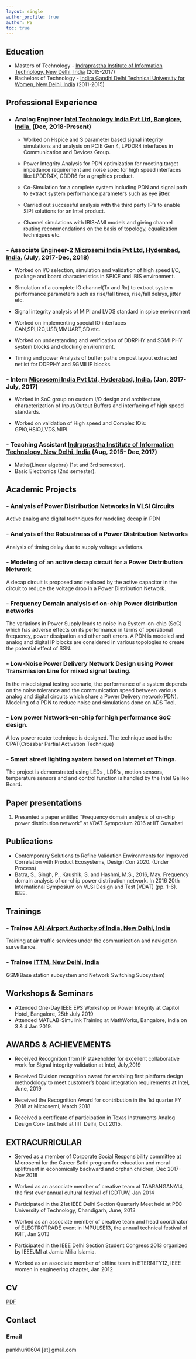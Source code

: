 ```yaml
---
layout: single
author_profile: true
author: PS
toc: true
---
```



## Education
- Masters of Technology - [Indraprastha Institute of Information Technology, New Delhi, India](https://www.iiitd.ac.in/) (2015-2017)
- Bachelors of Technology - [Indira Gandhi Delhi Technical University for Women, New Delhi, India](https://www.igdtuw.ac.in//) (2011-2015)

## Professional Experience

- ### Analog Engineer [Intel Technology India Pvt Ltd, Banglore, India.](https://www.intel.com/) (Dec, 2018-Present)
   - Worked on Hspice and S parameter based signal integrity simulations and analysis on PCIE Gen 4, 
    LPDDR4 interfaces in Communication and Devices Group.
    
   - Power Integrity Analysis for PDN optimization for meeting target impedance requirement and noise
    spec for high speed interfaces like LPDDR4X, GDDR6 for a graphics product.
    
   - Co-Simulation for a complete system including PDN and signal path to extract system performance 
    parameters such as eye jitter.
    
   - Carried out successful analysis with the third party IP’s to enable SIPI solutions for an Intel 
    product.
    
   - Channel simulations with IBIS-AMI models and giving channel routing recommendations on the basis
    of topology, equalization techniques etc.
### - Associate Engineer-2 [Microsemi India Pvt Ltd, Hyderabad, India.](https://www.microsemi.com/) (July, 2017-Dec, 2018)
   - Worked on I/O selection, simulation and validation of high speed I/O, package and board characteristics
    in SPICE and IBIS environment.
    
   - Simulation of a complete IO channel(Tx and Rx) to extract system performance parameters such as rise/fall
    times, rise/fall delays, jitter etc.
    
   - Signal integrity analysis of MIPI and LVDS standard in spice environment
    
   - Worked on implementing special IO interfaces CAN,SPI,I2C,USB,MMUART,SD etc.
    
   - Worked on understanding and verification of DDRPHY and SGMIIPHY system blocks and clocking environment.
    
   - Timing and power Analysis of buffer paths on post layout extracted netlist for DDRPHY and SGMII IP blocks.
### - Intern [Microsemi India Pvt Ltd, Hyderabad, India.](https://www.microsemi.com/) (Jan, 2017- July, 2017)
   - Worked in SoC group on custom I/O design and architecture, characterization of Input/Output Buffers and 
    interfacing of high speed standards.
    
   - Worked on validation of High speed and Complex IO’s: GPIO,HSIO,LVDS,MIPI.
    
### - Teaching Assistant [Indraprastha Institute of Information Technology, New Delhi, India](https://www.iiitd.ac.in/) (Aug, 2015- Dec,2017)
   - Maths(Linear algebra) (1st and 3rd semester).  
   - Basic Electronics (2nd semester).
    
## Academic Projects
### - Analysis of Power Distribution Networks in VLSI Circuits
   Active analog and digital techniques for modeling decap in PDN
    
### - Analysis of the Robustness of a Power Distribution Networks
   Analysis of timing delay due to supply voltage variations.
    
### - Modeling of an active decap circuit for a Power Distribution Network
   A decap circuit is proposed and replaced by the active capacitor in the circuit to reduce the voltage
    drop in a Power Distribution Network.
    
### - Frequency Domain analysis of on-chip Power distribution networks
   The variations in Power Supply leads to noise in a System-on-chip (SoC) which has adverse effects on 
    its performance in terms of operational frequency, power dissipation and other soft errors. A PDN is 
    modeled and analog and digital IP blocks are considered in various topologies to create the potential
    effect of SSN.
    
### - Low-Noise Power Delivery Network Design using Power Transmission Line for mixed signal testing.
   In the mixed signal testing scenario, the performance of a system depends on the noise tolerance and
    the communication speed between various analog and digital circuits which share a Power Delivery network(PDN). 
    Modeling of a PDN to reduce noise and simulations done on ADS Tool.
    
### - Low power Network-on-chip for high performance SoC design.
   A low power router technique is designed. The technique used is the CPAT(Crossbar Partial Activation Technique)
    
### - Smart street lighting system based on Internet of Things.
   The project is demonstrated using LEDs , LDR’s , motion sensors, temperature sensors and and control function
    is handled by the Intel Galileo Board.

## Paper presentations
1. Presented a paper entitled “Frequency domain analysis of on-chip power distribution network” at VDAT Symposium
2016 at IIT Guwahati
    
## Publications
- Contemporary Solutions to Refine Validation Environments for Improved Correlation with Product Ecosystems, 
Design Con 2020. (Under Process)
- Batra, S., Singh, P., Kaushik, S. and Hashmi, M.S., 2016, May. Frequency domain analysis of on-chip power 
distribution network. In 2016 20th International Symposium on VLSI Design and Test (VDAT) (pp. 1-6). IEEE.

## Trainings 
### - Trainee [AAI-Airport Authority of India, New Delhi, India](https://www.aai.aero/)
   Training at air traffic services under the communication and navigation surveillance.
      
### - Trainee [ITTM, New Delhi, India](http://mtnldelhi.in/ittm/)
   GSM(Base station subsystem and Network Switching Subsystem)
      
## Workshops & Seminars
 - Attended One-Day IEEE EPS Workshop on Power Integrity at Capitol Hotel, Bangalore, 25th July 2019
 - Attended MATLAB-Simulink Training at MathWorks, Bangalore, India on 3 & 4 Jan 2019.

## AWARDS & ACHIEVEMENTS 
- Received Recognition from IP stakeholder for excellent collaborative work for Signal integrity validation at 
Intel, July,2019

- Received Division recognition award for enabling first platform design methodology to meet customer’s board 
integration requirements at Intel, June, 2019

- Received the Recognition Award for contribution in the 1st quarter FY 2018 at Microsemi, March 2018

- Received a certificate of participation in Texas Instruments Analog Design Con- test held at IIIT Delhi, Oct 2015.

## EXTRACURRICULAR
- Served as a member of Corporate Social Responsibility committee at Microsemi for the Career Sathi program for 
education and moral upliftment in economically backward and orphan children, Dec 2017-Nov 2018

- Worked as an associate member of creative team at TAARANGANA14, the first ever annual cultural festival of IGDTUW, Jan 2014 

- Participated in the 21st IEEE Delhi Section Quarterly Meet held at PEC University of Technology, Chandigarh, June, 2013

- Worked as an associate member of creative team and head coordinator of ELECTROTRADE event in IMPULSE13, the 
annual technical festival of IGIT, Jan 2013

- Participated in the IEEE Delhi Section Student Congress 2013 organized by IEEEJMI at Jamia Milia Islamia. 

- Worked as an associate member of offline team in ETERNITY12, IEEE women in engineering chapter, Jan 2012
## CV

[PDF]({{site.url}}/download/CV.pdf)

## Contact

### Email

pankhuri0604 [at] gmail.com


